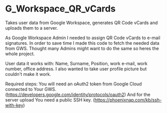 # G_Workspace_QR_vCards
Takes user data from Google Workspace, generates QR Code vCards and uploads them to a server.

As Google Workspace Admin I needed to assign QR Code vCards to e-mail signatures. In order to save time I made this code to fetch the needed data from GWS.
Thought many Admins might want to do the same so heres the whole project.

User data it works with: Name, Surname, Position, work e-mail, work number, office address. I also wanted to take user profile picture but couldn't make it work.

Required steps:
You will need an oAuth2 token from Google Cloud connected to Your GWS. (https://developers.google.com/identity/protocols/oauth2)
And for the server upload You need a public SSH key. (https://phoenixnap.com/kb/ssh-with-key)
